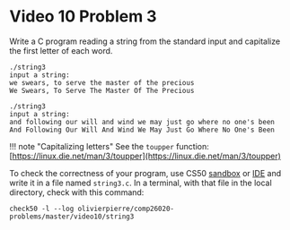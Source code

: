 # Video 10 Problem 3

Write a C program reading a string from the standard input and capitalize the
first letter of each word.

```shell
./string3
input a string:
we swears, to serve the master of the precious
We Swears, To Serve The Master Of The Precious

./string3
input a string:
and following our will and wind we may just go where no one's been
And Following Our Will And Wind We May Just Go Where No One's Been
```

!!! note "Capitalizing letters"
    See the `toupper` function:
    [https://linux.die.net/man/3/toupper](https://linux.die.net/man/3/toupper)

To check the correctness of your program, use CS50 [sandbox](sandbox.cs50.io)
or [IDE](ide.cs50.io) and write it in a file named `string3.c`. In a terminal,
with that file in the local directory, check with this command:
```shell
check50 -l --log olivierpierre/comp26020-problems/master/video10/string3
```
